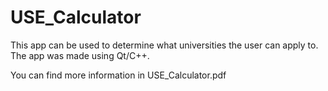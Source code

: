# USE_Calculator
 
This app can be used to determine what universities the user can apply to.
The app was made using Qt/С++.

You can find more information in USE_Calculator.pdf
